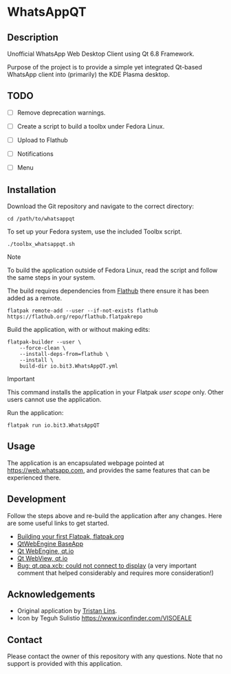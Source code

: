 # WhatsAppQT


## Description

Unofficial WhatsApp Web Desktop Client using Qt 6.8 Framework.

Purpose of the project is to provide a simple yet integrated Qt-based WhatsApp client into
(primarily) the KDE Plasma desktop.


## TODO

- [ ] Remove deprecation warnings.
- [ ] Create a script to build a toolbx under Fedora Linux.
- [ ] Upload to Flathub
- [ ] Notifications
- [ ] Menu


## Installation

Download the Git repository and navigate to the correct directory:

    cd /path/to/whatsappqt

To set up your Fedora system, use the included Toolbx script.

    ./toolbx_whatsappqt.sh

> [!NOTE]
> To build the application outside of Fedora Linux, read the script and follow the same steps in
> your system.

The build requires dependencies from [Flathub](flathub.org) there ensure it has been added as a
remote.

    flatpak remote-add --user --if-not-exists flathub https://flathub.org/repo/flathub.flatpakrepo

Build the application, with or without making edits:

    flatpak-builder --user \
        --force-clean \
        --install-deps-from=flathub \
        --install \
        build-dir io.bit3.WhatsAppQT.yml

> [!IMPORTANT]
> This command installs the application in your Flatpak *user scope* only. Other users cannot use
> the application.

Run the application:

    flatpak run io.bit3.WhatsAppQT

## Usage

The application is an encapsulated webpage pointed at https://web.whatsapp.com, and provides the
same features that can be experienced there.


## Development

Follow the steps above and re-build the application after any changes. Here are some useful links
to get started.

- [Building your first Flatpak, flatpak.org](https://docs.flatpak.org/en/latest/first-build.html)
- [QtWebEngine BaseApp](https://github.com/flathub/io.qt.qtwebengine.BaseApp)
- [Qt WebEngine, qt.io](https://doc.qt.io/qt-6/qtwebengine-index.html)
- [Qt WebView, qt.io](https://doc.qt.io/qt-6/qtwebview-index.html)
- [Bug: qt.qpa.xcb: could not connect to display](https://github.com/flatpak/flatpak/issues/5448#issuecomment-1721703481)
(a very important comment that helped considerably and requires more consideration!)


## Acknowledgements

- Original application by [Tristan Lins](https://github.com/tristanlins).
- Icon by Teguh Sulistio https://www.iconfinder.com/VISOEALE


## Contact

Please contact the owner of this repository with any questions. Note that no support is provided
with this application.
